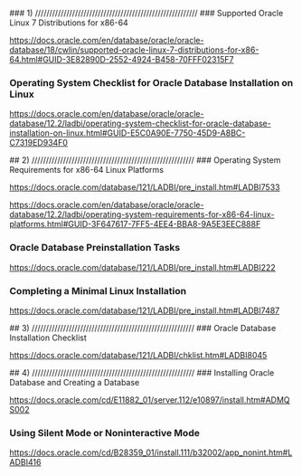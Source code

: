 <p>
### 1) /////////////////////////////////////////////////////////
### Supported Oracle Linux 7 Distributions for x86-64

https://docs.oracle.com/en/database/oracle/oracle-database/18/cwlin/supported-oracle-linux-7-distributions-for-x86-64.html#GUID-3E82890D-2552-4924-B458-70FFF02315F7

### Operating System Checklist for Oracle Database Installation on Linux

https://docs.oracle.com/en/database/oracle/oracle-database/12.2/ladbi/operating-system-checklist-for-oracle-database-installation-on-linux.html#GUID-E5C0A90E-7750-45D9-A8BC-C7319ED934F0
</p>

<p>
## 2) /////////////////////////////////////////////////////////
### Operating System Requirements for x86-64 Linux Platforms

https://docs.oracle.com/database/121/LADBI/pre_install.htm#LADBI7533

https://docs.oracle.com/en/database/oracle/oracle-database/12.2/ladbi/operating-system-requirements-for-x86-64-linux-platforms.html#GUID-3F647617-7FF5-4EE4-BBA8-9A5E3EEC888F

### Oracle Database Preinstallation Tasks

https://docs.oracle.com/database/121/LADBI/pre_install.htm#LADBI222

### Completing a Minimal Linux Installation

https://docs.oracle.com/database/121/LADBI/pre_install.htm#LADBI7487
</p>

<p>
## 3) /////////////////////////////////////////////////////////
### Oracle Database Installation Checklist

https://docs.oracle.com/database/121/LADBI/chklist.htm#LADBI8045
</p>

<p>
## 4) /////////////////////////////////////////////////////////
### Installing Oracle Database and Creating a Database

https://docs.oracle.com/cd/E11882_01/server.112/e10897/install.htm#ADMQS002

### Using Silent Mode or Noninteractive Mode

https://docs.oracle.com/cd/B28359_01/install.111/b32002/app_nonint.htm#LADBI416
</p>
